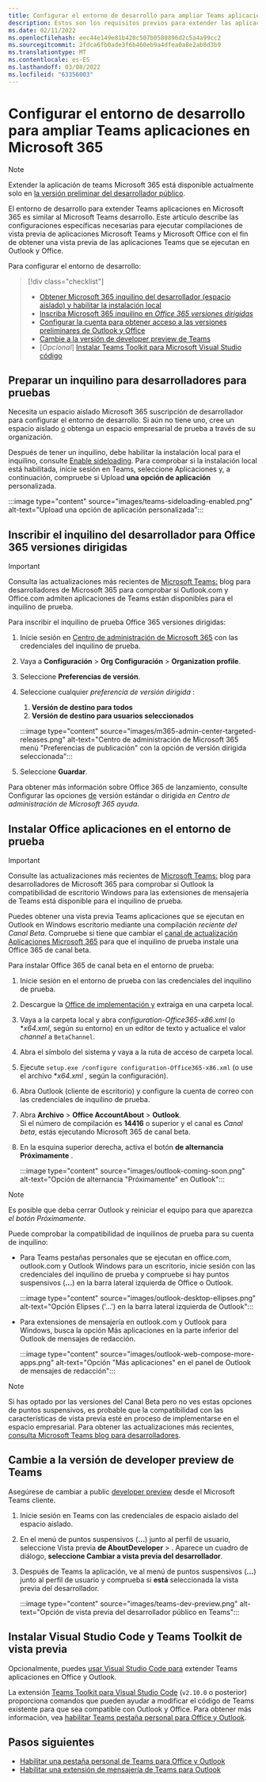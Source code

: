 ```yaml
---
title: Configurar el entorno de desarrollo para ampliar Teams aplicaciones en Microsoft 365
description: Estos son los requisitos previos para extender las aplicaciones Teams aplicaciones en Microsoft 365
ms.date: 02/11/2022
ms.openlocfilehash: eec44e149e81b420c507b0580896d2c5a4a99cc2
ms.sourcegitcommit: 2fdca6fb0ade3f6b460eb9a4dfea0a8e2ab8d3b9
ms.translationtype: MT
ms.contentlocale: es-ES
ms.lasthandoff: 03/08/2022
ms.locfileid: "63356003"
---
```

# <a name="set-up-your-dev-environment-for-extending-teams-apps-across-microsoft-365"></a>Configurar el entorno de desarrollo para ampliar Teams aplicaciones en Microsoft 365

> [!NOTE]
> Extender la aplicación de teams Microsoft 365 está disponible actualmente solo en [la versión preliminar del desarrollador público](~/resources/dev-preview/developer-preview-intro.md).

El entorno de desarrollo para extender Teams aplicaciones en Microsoft 365 es similar al Microsoft Teams desarrollo. Este artículo describe las configuraciones específicas necesarias para ejecutar compilaciones de vista previa de aplicaciones Microsoft Teams y Microsoft Office con el fin de obtener una vista previa de las aplicaciones Teams que se ejecutan en Outlook y Office.

Para configurar el entorno de desarrollo:

> [!div class="checklist"]
> * [Obtener Microsoft 365 inquilino del desarrollador (espacio aislado) y habilitar la instalación local](#prepare-a-developer-tenant-for-testing)
> * [Inscriba Microsoft 365 inquilino en *Office 365 versiones dirigidas*](#enroll-your-developer-tenant-for-office-365-targeted-releases)
> * [Configurar la cuenta para obtener acceso a las versiones preliminares de Outlook y Office](#install-office-apps-in-your-test-environment)
> * [Cambie a la versión de developer preview de Teams](#switch-to-the-developer-preview-version-of-teams)
> * [*Opcional*] [Instalar Teams Toolkit para Microsoft Visual Studio código](#install-visual-studio-code-and-teams-toolkit-preview-extension)

## <a name="prepare-a-developer-tenant-for-testing"></a>Preparar un inquilino para desarrolladores para pruebas

Necesita un espacio aislado Microsoft 365 suscripción de desarrollador para configurar el entorno de desarrollo. Si aún no tiene uno, cree un espacio aislado [o](/office/developer-program/microsoft-365-developer-program-get-started) obtenga un espacio empresarial de prueba a través de su organización.

Después de tener un inquilino, debe habilitar la instalación local para el inquilino, consulte [Enable sideloading](/microsoftteams/platform/concepts/build-and-test/prepare-your-o365-tenant#enable-custom-teams-apps-and-turn-on-custom-app-uploading). Para comprobar si la instalación local está habilitada, inicie sesión en Teams, seleccione Aplicaciones y,  a continuación, compruebe si Upload **una opción de aplicación** personalizada.

:::image type="content" source="images/teams-sideloading-enabled.png" alt-text="Upload una opción de aplicación personalizada":::

## <a name="enroll-your-developer-tenant-for-office-365-targeted-releases"></a>Inscribir el inquilino del desarrollador para Office 365 versiones dirigidas

> [!IMPORTANT]
> Consulta las actualizaciones más recientes de [Microsoft Teams:](https://devblogs.microsoft.com/microsoft365dev/) blog para desarrolladores de Microsoft 365 para comprobar si Outlook.com y Office.com admiten aplicaciones de Teams están disponibles para el inquilino de prueba.

Para inscribir el inquilino de prueba Office 365 versiones dirigidas:

1. Inicie sesión en [Centro de administración de Microsoft 365](https://admin.microsoft.com) con las credenciales del inquilino de prueba.
1. Vaya a **Configuración** >  **Org Configuración** >  **Organization profile**.
1. Seleccione **Preferencias de versión**.
1. Seleccione cualquier *preferencia de versión dirigida* :
    1. **Versión de destino para todos**
    1. **Versión de destino para usuarios seleccionados**

    :::image type="content" source="images/m365-admin-center-targeted-releases.png" alt-text="Centro de administración de Microsoft 365 menú &quot;Preferencias de publicación&quot; con la opción de versión dirigida seleccionada":::
    
1. Seleccione **Guardar**.

Para obtener más información sobre Office 365 de lanzamiento, consulte Configurar las opciones [de](/microsoft-365/admin/manage/release-options-in-office-365?view=o365-worldwide&preserve-view=true#targeted-release) versión estándar o dirigida *en Centro de administración de Microsoft 365 ayuda*.

## <a name="install-office-apps-in-your-test-environment"></a>Instalar Office aplicaciones en el entorno de prueba

> [!IMPORTANT]
> Consulte las actualizaciones más recientes de [Microsoft Teams:](https://devblogs.microsoft.com/microsoft365dev/) blog para desarrolladores de Microsoft 365 para comprobar si Outlook la compatibilidad de escritorio Windows para las extensiones de mensajería de Teams está disponible para el inquilino de prueba.

Puedes obtener una vista previa Teams aplicaciones que se ejecutan en Outlook en Windows escritorio mediante una compilación *reciente del Canal Beta*. Compruebe si tiene que cambiar el [canal de actualización Aplicaciones Microsoft 365](/deployoffice/change-update-channels?WT.mc_id=M365-MVP-5002016) para que el inquilino de prueba instale una Office 365 de canal beta.

Para instalar Office 365 de canal beta en el entorno de prueba:

1. Inicie sesión en el entorno de prueba con las credenciales del inquilino de prueba.
1. Descargue la [Office de implementación y](https://www.microsoft.com/download/details.aspx?id=49117) extraiga en una carpeta local.
1. Vaya a la carpeta local y abra *configuration-Office365-x86.xml* (o **x64.xml*, según su entorno) en un editor de texto y actualice el valor *channel* a `BetaChannel`.
1. Abra el símbolo del sistema y vaya a la ruta de acceso de carpeta local.
1. Ejecute `setup.exe /configure configuration-Office365-x86.xml` (o use el archivo **x64.xml* , según la configuración).
1. Abra Outlook (cliente de escritorio) y configure la cuenta de correo con las credenciales de inquilino de prueba.
1. Abra **Archivo** >  **Office AccountAbout** >  **Outlook**.  
   Si el número de compilación es **14416** o superior y el canal es *Canal beta*, estás ejecutando Microsoft 365 de canal beta.
1. En la esquina superior derecha, activa el botón **de alternancia Próximamente** .
    
    :::image type="content" source="images/outlook-coming-soon.png" alt-text="Opción de alternancia &quot;Próximamente&quot; en Outlook":::

> [!NOTE]
> Es posible que deba cerrar Outlook y reiniciar el equipo para que aparezca *el botón Próximamente*.

Puede comprobar la compatibilidad de inquilinos de prueba para su cuenta de inquilino:

* Para Teams pestañas personales que se ejecutan en office.com, outlook.com y Outlook Windows para un escritorio, inicie sesión con las credenciales del inquilino de prueba y compruebe si hay puntos suspensivos (**...**) en la barra lateral izquierda de Office o Outlook.

    :::image type="content" source="images/outlook-desktop-ellipses.png" alt-text="Opción Elipses ('...') en la barra lateral izquierda de Outlook":::

* Para extensiones de mensajería en outlook.com y Outlook para Windows, busca la opción Más aplicaciones en la parte inferior del  Outlook de mensajes de redacción.

    :::image type="content" source="images/outlook-web-compose-more-apps.png" alt-text="Opción &quot;Más aplicaciones&quot; en el panel de Outlook de mensajes de redacción":::

> [!NOTE]
> Si has optado por las versiones del Canal Beta pero no ves estas opciones de puntos suspensivos, es probable que la compatibilidad con las características de vista previa esté en proceso de implementarse en el espacio empresarial. Para obtener las actualizaciones más recientes, [consulta Microsoft Teams blog para desarrolladores](https://devblogs.microsoft.com/microsoft365dev/).

## <a name="switch-to-the-developer-preview-version-of-teams"></a>Cambie a la versión de developer preview de Teams

Asegúrese de cambiar a public [developer preview](../resources/dev-preview/developer-preview-intro.md) desde el Microsoft Teams cliente.

1. Inicie sesión en Teams con las credenciales de espacio aislado del espacio aislado.
1. En el menú de puntos suspensivos (**...**) junto al perfil de usuario, seleccione Vista previa **de AboutDeveloper** > . Aparece un cuadro de diálogo, **seleccione Cambiar a vista previa del desarrollador**.
1. Después de Teams la aplicación, ve al menú de puntos suspensivos (**...**) junto al perfil de usuario y comprueba si **está** seleccionada la vista previa del desarrollador.

    :::image type="content" source="images/teams-dev-preview.png" alt-text="Opción de vista previa del desarrollador público en Teams":::

## <a name="install-visual-studio-code-and-teams-toolkit-preview-extension"></a>Instalar Visual Studio Code y Teams Toolkit de vista previa

Opcionalmente, puedes [usar Visual Studio Code para](https://code.visualstudio.com/) extender Teams aplicaciones en Office y Outlook.

La extensión [Teams Toolkit para Visual Studio Code](https://aka.ms/teams-toolkit) (`v2.10.0` o posterior) proporciona comandos que pueden ayudar a modificar el código de Teams existente para que sea compatible con Outlook y Office. Para obtener más información, vea [habilitar Teams pestaña personal para Office y Outlook](extend-m365-teams-personal-tab.md).

## <a name="next-steps"></a>Pasos siguientes

- [Habilitar una pestaña personal de Teams para Office y Outlook](extend-m365-teams-personal-tab.md)
- [Habilitar una extensión de mensajería de Teams para Outlook](extend-m365-teams-message-extension.md)
